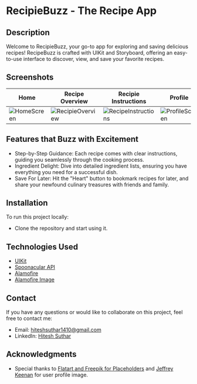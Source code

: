 # RecipieBuzz - The Recipe App

## Description
Welcome to RecipieBuzz, your go-to app for exploring and saving delicious recipes! RecipeBuzz is crafted with UIKit and Storyboard, offering an easy-to-use interface to discover, view, and save your favorite recipes.

## Screenshots
|  Home                                       |  Recipe Overview                            |  Recipie Instructions                       |  Profile                                    |
| ------------------------------------------- | ------------------------------------------- | ------------------------------------------- | ------------------------------------------- |
| ![HomeScreen](https://github.com/hiteshsuthar1410/RecipieBuzz/assets/80826512/dee84165-04bb-40aa-be41-1094780b9b13) | ![RecipieOverview](https://github.com/hiteshsuthar1410/RecipieBuzz/assets/80826512/1ab2705c-9334-456b-9e3e-fa4d3a826958) | ![RecipeInstructions](https://github.com/hiteshsuthar1410/RecipieBuzz/assets/80826512/ff9e8ae0-b6fe-42c5-bd8e-15a53fd73deb) | ![ProfileScreen](https://github.com/hiteshsuthar1410/RecipieBuzz/assets/80826512/be94be1f-9e42-4fd4-a7ed-5a1aebcefc76) |

## Features that Buzz with Excitement

- Step-by-Step Guidance:
  Each recipe comes with clear instructions, guiding you seamlessly through the cooking process.
- Ingredient Delight:
  Dive into detailed ingredient lists, ensuring you have everything you need for a successful dish.
- Save For Later:
  Hit the "Heart" button to bookmark recipes for later, and share your newfound culinary treasures with friends and family.
  

## Installation
To run this project locally:
- Clone the repository and start using it.

## Technologies Used
- [UIKit](https://developer.apple.com/documentation/uikit)
- [Spoonacular API](https://spoonacular.com/food-api)
- [Alamofire](https://github.com/Alamofire/Alamofire)
- [Alamofire Image](https://github.com/Alamofire/AlamofireImage)

## Contact
If you have any questions or would like to collaborate on this project, feel free to contact me:
- Email: hiteshsuthar1410@gmail.com
- LinkedIn: [Hitesh Suthar](https://www.linkedin.com/in/hitesh-suthar-03558215a/)

## Acknowledgments
- Special thanks to [Flatart and Freepik for Placeholders](https://www.freepik.com/free-vector/creative-food-25-outline-icon-pack-such-as-cream-potato-food-food-hat_37001081.htm#query=food%20icon&position=26&from_view=search&track=ais&uuid=019253d4-6431-43d7-9274-87746b880c2c) and [Jeffrey Keenan](https://unsplash.com/@jeffreykeenan) for user profile image.







